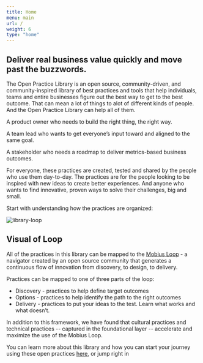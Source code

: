 ```yaml
---
title: Home
menu: main
url: /
weight: 6
type: "home"
---
```


## Deliver real business value quickly and move past the buzzwords.

The Open Practice Library is an open source, community-driven, and community-inspired library of best practices and tools that help individuals, teams and entire businesses figure out the best way to get to the best outcome. That can mean a lot of things to alot of different kinds of people. And the Open Practice Library can help all of them. 

A product owner who needs to build the right thing, the right way.

A team lead who wants to get everyone’s input toward and aligned to the same goal.

A stakeholder who needs a roadmap to deliver metrics-based business outcomes.

For everyone, these practices are created, tested and shared by the people who use them day-to-day. The practices are for the people looking to be inspired with new ideas to create better experiences. And anyone who wants to find innovative, proven ways to solve their challenges, big and small.

Start with understanding how the practices are organized:

![library-loop](/images/loop-labels-path.svg)

## Visual of Loop

All of the practices in this library can be mapped to the [Mobius Loop](https://www.mobiusloop.com/) - a navigator created by an open source community that generates a continuous flow of innovation from discovery, to design, to delivery.

Practices can be mapped to one of three parts of the loop:

* Discovery - practices to help define target outcomes
* Options - practices to help identify the path to the right outcomes
* Delivery - practices to put your ideas to the test. Learn what works and what doesn’t.

In addition to this framework, we have found that cultural practices and technical practices -- captured in the foundational layer --  accelerate and maximize the use of the Mobius Loop.

You can learn more about this library and how you can start your journey using these open practices [here](https://openpracticelibrary.com/page/about/), or jump right in 
